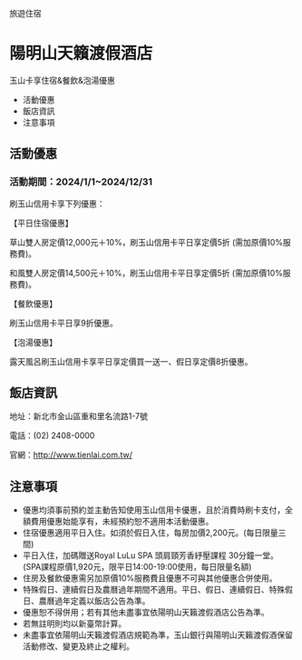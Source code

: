 旅遊住宿

# 陽明山天籟渡假酒店  

玉山卡享住宿&餐飲&泡湯優惠

  * 活動優惠
  * 飯店資訊
  * 注意事項

## 活動優惠

### 活動期間：2024/1/1~2024/12/31

刷玉山信用卡享下列優惠：

  

【平日住宿優惠】

草山雙人房定價12,000元＋10%，刷玉山信用卡平日享定價5折 (需加原價10%服務費)。

和風雙人房定價14,500元＋10%，刷玉山信用卡平日享定價5折 (需加原價10%服務費)。

  

【餐飲優惠】

刷玉山信用卡平日享9折優惠。

  

【泡湯優惠】

露天風呂刷玉山信用卡享平日享定價買一送一、假日享定價8折優惠。

  

## 飯店資訊

地址：新北市金山區重和里名流路1-7號

電話：(02) 2408-0000

官網：http://www.tienlai.com.tw/

## 注意事項

  * 優惠均須事前預約並主動告知使用玉山信用卡優惠，且於消費時刷卡支付，全額費用優惠始能享有，未經預約恕不適用本活動優惠。
  * 住宿優惠適用平日入住。如須於假日入住，每房加價2,200元。(每日限量三間)
  * 平日入住，加碼贈送Royal LuLu SPA 頭肩頸芳香紓壓課程 30分鐘一堂。(SPA課程原價1,920元，限平日14:00-19:00使用，每日限量名額)
  * 住房及餐飲優惠需另加原價10%服務費且優惠不可與其他優惠合併使用。
  * 特殊假日、連續假日及農曆過年期間不適用。平日、假日、連續假日、特殊假日、農曆過年定義以飯店公告為準。
  * 優惠恕不得併用；若有其他未盡事宜依陽明山天籟渡假酒店公告為準。
  * 若無註明則均以新臺幣計算。
  * 未盡事宜依陽明山天籟渡假酒店規範為準，玉山銀行與陽明山天籟渡假酒保留活動修改、變更及終止之權利。

